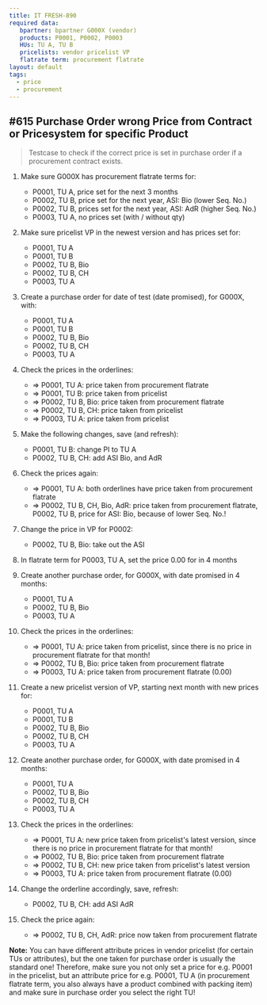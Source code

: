 ```yaml
---
title: IT FRESH-890
required data:
   bpartner: bpartner G000X (vendor)
   products: P0001, P0002, P0003
   HUs: TU A, TU B
   pricelists: vendor pricelist VP   
   flatrate term: procurement flatrate
layout: default
tags:
  - price
  - procurement
---
```

## #615 Purchase Order wrong Price from Contract or Pricesystem for specific Product

> Testcase to check if the correct price is set in purchase order if a procurement contract exists.

1. Make sure G000X has procurement flatrate terms for:
	* P0001, TU A, price set for the next 3 months
	* P0002, TU B, price set for the next year, ASI: Bio (lower Seq. No.)
	* P0002, TU B, prices set for the next year, ASI: AdR (higher Seq. No.)
	* P0003, TU A, no prices set (with / without qty)
	
1. Make sure pricelist VP in the newest version and has prices set for:
	* P0001, TU A
	* P0001, TU B
	* P0002, TU B, Bio
	* P0002, TU B, CH
	* P0003, TU A
	
1. Create a purchase order for date of test (date promised), for G000X, with:
	* P0001, TU A
	* P0001, TU B
	* P0002, TU B, Bio
	* P0002, TU B, CH
	* P0003, TU A
	
1. Check the prices in the orderlines:
	* => P0001, TU A: price taken from procurement flatrate
	* => P0001, TU B: price taken from pricelist
	* => P0002, TU B, Bio: price taken from procurement flatrate
	* => P0002, TU B, CH: price taken from pricelist
	* => P0003, TU A: price taken from pricelist
	
1. Make the following changes, save (and refresh):
	* P0001, TU B: change PI to TU A
	* P0002, TU B, CH: add ASI Bio, and AdR
	
1. Check the prices again:
	* => P0001, TU A: both orderlines have price taken from procurement flatrate 
	* => P0002, TU B, CH, Bio, AdR: price taken from procurement flatrate, P0002, TU B, price for ASI: Bio, because of lower Seq. No.!
	
1. Change the price in VP for P0002:
	* P0002, TU B, Bio: take out the ASI
	
1. In flatrate term for P0003, TU A, set the price 0.00 for in 4 months
	
1. Create another purchase order, for G000X, with date promised in 4 months:
	* P0001, TU A
	* P0002, TU B, Bio
	* P0003, TU A
	
1. Check the prices in the orderlines:
	* => P0001, TU A: price taken from pricelist, since there is no price in procurement flatrate for that month!
	* => P0002, TU B, Bio: price taken from procurement flatrate	
	* => P0003, TU A: price taken from procurement flatrate (0.00)
	
1. Create a new pricelist version of VP, starting next month with new prices for:
	* P0001, TU A
	* P0001, TU B
	* P0002, TU B, Bio
	* P0002, TU B, CH
	* P0003, TU A
	
1. Create another purchase order, for G000X, with date promised in 4 months:
	* P0001, TU A
	* P0002, TU B, Bio
	* P0002, TU B, CH
	* P0003, TU A
	
1. Check the prices in the orderlines:
	* => P0001, TU A: new price taken from pricelist's latest version, since there is no price in procurement flatrate for that month!
	* => P0002, TU B, Bio: price taken from procurement flatrate	
	* => P0002, TU B, CH: new price taken from pricelist's latest version	
	* => P0003, TU A: price taken from procurement flatrate (0.00)	
	
1. Change the orderline accordingly, save, refresh:
	* P0002, TU B, CH: add ASI AdR
	
1. Check the price again:
	* => P0002, TU B, CH,  AdR: price now taken from procurement flatrate


**Note:** You can have different attribute prices in vendor pricelist (for certain TUs or attributes), but the one taken for purchase order is usually the standard one! Therefore, make sure you not only set a
price for e.g. P0001 in the pricelist, but an attribute price for e.g. P0001, TU A (in procurement flatrate term, you also always have a product combined with packing item) and make sure in purchase order you 
select the right TU!
